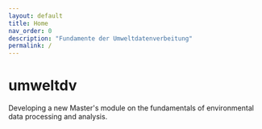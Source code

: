 ```yaml
---
layout: default
title: Home
nav_order: 0
description: "Fundamente der Umweltdatenverbeitung"
permalink: /
---
```


# umweltdv

Developing a new Master's module on the fundamentals of environmental data processing and analysis.
